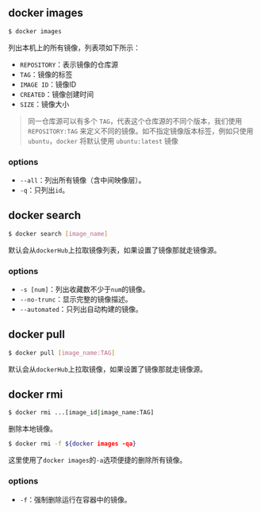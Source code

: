 ## docker images

```bash
$ docker images
```

列出本机上的所有镜像，列表项如下所示：

- `REPOSITORY`：表示镜像的仓库源
- `TAG`：镜像的标签
- `IMAGE ID`：镜像ID
- `CREATED`：镜像创建时间
- `SIZE`：镜像大小

> 同一仓库源可以有多个 `TAG`，代表这个仓库源的不同个版本，我们使用 `REPOSITORY:TAG` 来定义不同的镜像。如不指定镜像版本标签，例如只使用 `ubuntu`，`docker` 将默认使用 `ubuntu:latest` 镜像

### options

- `--all`：列出所有镜像（含中间映像层）。
- `-q`：只列出`id`。

## docker search

````bash
$ docker search [image_name]
````

默认会从`dockerHub`上拉取镜像列表，如果设置了镜像那就走镜像源。

### options

- `-s [num]`：列出收藏数不少于`num`的镜像。
- `--no-trunc`：显示完整的镜像描述。
- `--automated`：只列出自动构建的镜像。

## docker pull

```bash
$ docker pull [image_name:TAG]
```

默认会从`dockerHub`上拉取镜像，如果设置了镜像那就走镜像源。

## docker rmi

```bash
$ docker rmi ...[image_id|image_name:TAG]
```

删除本地镜像。

```bash
$ docker rmi -f ${docker images -qa}
```

这里使用了`docker images`的`-a`选项便捷的删除所有镜像。

### options

- `-f`：强制删除运行在容器中的镜像。

